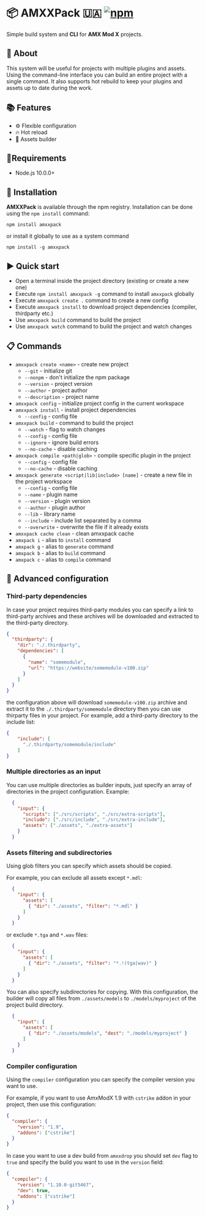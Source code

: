 # 📦 AMXXPack 🇺🇦 [![npm](https://img.shields.io/npm/v/amxxpack.svg)](https://www.npmjs.com/package/amxxpack)
Simple build system and **CLI** for **AMX Mod X** projects.

## 📄 About

This system will be useful for projects with multiple plugins and assets. Using the command-line interface you can build an entire project with a single command. It also supports hot rebuild to keep your plugins and assets up to date during the work.


## 📚 Features
- ⚙ Flexible configuration
- 🔥 Hot reload
- 🧸 Assets builder

## 🔄Requirements
- Node.js 10.0.0+

## 🔧 Installation
**AMXXPack** is available through the npm registry.
Installation can be done using the `npm install` command:
```
npm install amxxpack
```

or install it globally to use as a system command
```
npm install -g amxxpack
```

## ▶ Quick start
- Open a terminal inside the project directory (existing or create a new one)
- Execute `npm install amxxpack -g` command to install `amxxpack` globally
- Execute `amxxpack create .` command to create a new config
- Execute `amxxpack install` to download project dependencies (compiler, thirdparty etc.)
- Use `amxxpack build` command to build the project
- Use `amxxpack watch` command to build the project and watch changes

## 📋 Commands
- `amxxpack create <name>` - create new project
  - `--git` - initialize git
  - `--nonpm` - don't initialize the npm package 
  - `--version` - project version
  - `--author` - project author
  - `--description` - project name
- `amxxpack config` - initialize project config in the current workspace
- `amxxpack install` - install project dependencies
  - `--config` - config file
- `amxxpack build` - command to build the project
  - `--watch` - flag to watch changes
  - `--config` - config file
  - `--ignore` - ignore build errors
  - `--no-cache` - disable caching
- `amxxpack compile <path|glob>` - compile specific plugin in the project
  - `--config` - config file
  - `--no-cache` - disable caching
- `amxxpack generate <script|lib|include> [name]` - create a new file in the project workspace
  - `--config` - config file
  - `--name` - plugin name
  - `--version` - plugin version
  - `--author` - plugin author
  - `--lib` - library name
  - `--include` - include list separated by a comma
  - `--overwrite` - overwrite the file if it already exists
- `amxxpack cache clean` - clean amxxpack cache
- `amxpack i` - alias to `install` command
- `amxpack g` - alias to `generate` command
- `amxpack b` - alias to `build` command
- `amxpack c` - alias to `compile` command

## 🦸 Advanced configuration

### Third-party dependencies
In case your project requires third-party modules you can specify a link to third-party archives and these archives will be downloaded and extracted to the third-party directory.
```json
{
  "thirdparty": {
    "dir": "./.thirdparty",
    "dependencies": [
      {
        "name": "somemodule",
        "url": "https://website/somemodule-v100.zip"
      }
    ]
  }
}
```

the configuration above will download `somemodule-v100.zip` archive and extract it to the `./.thirdparty/somemodule` directory then you can use thirparty files in your project. For example, add a third-party directory to the include list:
```json
{
    "include": [
      "./.thirdparty/somemodule/include"
    ]
}
```

### Multiple directories as an input
You can use multiple directories as builder inputs, just specify an array of directories in the project configuration. Example:

```json
  {
    "input": {
      "scripts": ["./src/scripts", "./src/extra-scripts"],
      "include": ["./src/include", "./src/extra-include"],
      "assets": ["./assets", "./extra-assets"]
    }
  }
```

### Assets filtering and subdirectories
Using glob filters you can specify which assets should be copied.

For example, you can exclude all assets except `*.mdl`:
```json
  {
    "input": {
      "assets": [
        { "dir": "./assets", "filter": "*.mdl" }
      ]
    }
  }
```

or exclude `*.tga` and `*.wav` files:
```json
  {
    "input": {
      "assets": [
        { "dir": "./assets", "filter": "*.!(tga|wav)" }
      ]
    }
  }
```

You can also specify subdirectories for copying. With this configuration, the builder will copy all files from `./assets/models` to `./models/myproject` of the project build directory.
```json
  {
    "input": {
      "assets": [
        { "dir": "./assets/models", "dest": "./models/myproject" }
      ]
    }
  }
```

### Compiler configuration
Using the `compiler` configuration you can specify the compiler version you want to use.

For example, if you want to use AmxModX 1.9 with `cstrike` addon in your project, then use this configuration:
```json
{
  "compiler": {
    "version": "1.9",
    "addons": ["cstrike"]
  }
}
```

In case you want to use a dev build from `amxxdrop` you should set `dev` flag to `true` and specify the build you want to use in the `version` field:
```json
{
  "compiler": {
    "version": "1.10.0-git5467",
    "dev": true,
    "addons": ["cstrike"]
  }
}
```
